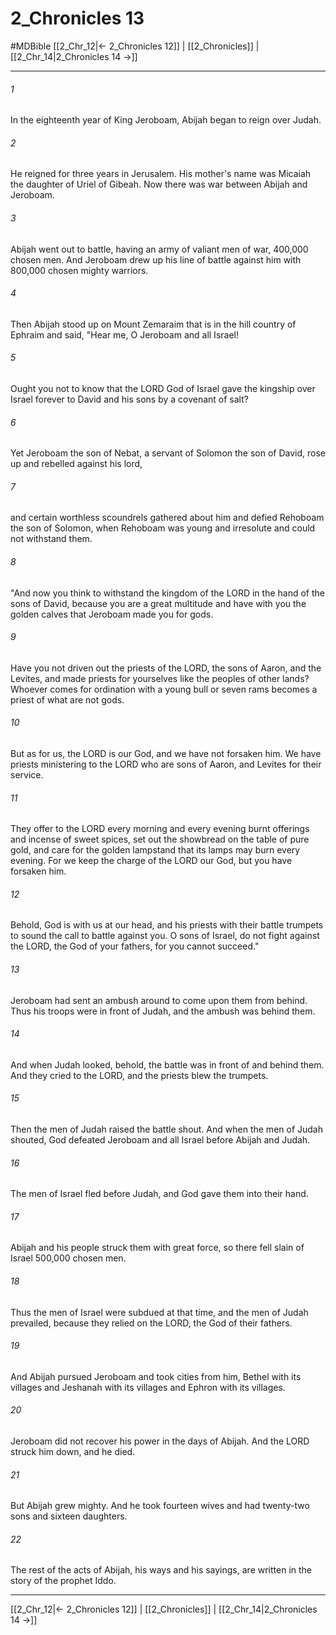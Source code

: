 # 2_Chronicles 13
#MDBible
[[2_Chr_12|← 2_Chronicles 12]] | [[2_Chronicles]] | [[2_Chr_14|2_Chronicles 14 →]]

***

###### 1 

In the eighteenth year of King Jeroboam, Abijah began to reign over Judah. 

###### 2 

He reigned for three years in Jerusalem. His mother's name was Micaiah the daughter of Uriel of Gibeah. Now there was war between Abijah and Jeroboam. 

###### 3 

Abijah went out to battle, having an army of valiant men of war, 400,000 chosen men. And Jeroboam drew up his line of battle against him with 800,000 chosen mighty warriors. 

###### 4 

Then Abijah stood up on Mount Zemaraim that is in the hill country of Ephraim and said, "Hear me, O Jeroboam and all Israel! 

###### 5 

Ought you not to know that the LORD God of Israel gave the kingship over Israel forever to David and his sons by a covenant of salt? 

###### 6 

Yet Jeroboam the son of Nebat, a servant of Solomon the son of David, rose up and rebelled against his lord, 

###### 7 

and certain worthless scoundrels gathered about him and defied Rehoboam the son of Solomon, when Rehoboam was young and irresolute and could not withstand them. 

###### 8 

"And now you think to withstand the kingdom of the LORD in the hand of the sons of David, because you are a great multitude and have with you the golden calves that Jeroboam made you for gods. 

###### 9 

Have you not driven out the priests of the LORD, the sons of Aaron, and the Levites, and made priests for yourselves like the peoples of other lands? Whoever comes for ordination with a young bull or seven rams becomes a priest of what are not gods. 

###### 10 

But as for us, the LORD is our God, and we have not forsaken him. We have priests ministering to the LORD who are sons of Aaron, and Levites for their service. 

###### 11 

They offer to the LORD every morning and every evening burnt offerings and incense of sweet spices, set out the showbread on the table of pure gold, and care for the golden lampstand that its lamps may burn every evening. For we keep the charge of the LORD our God, but you have forsaken him. 

###### 12 

Behold, God is with us at our head, and his priests with their battle trumpets to sound the call to battle against you. O sons of Israel, do not fight against the LORD, the God of your fathers, for you cannot succeed." 

###### 13 

Jeroboam had sent an ambush around to come upon them from behind. Thus his troops were in front of Judah, and the ambush was behind them. 

###### 14 

And when Judah looked, behold, the battle was in front of and behind them. And they cried to the LORD, and the priests blew the trumpets. 

###### 15 

Then the men of Judah raised the battle shout. And when the men of Judah shouted, God defeated Jeroboam and all Israel before Abijah and Judah. 

###### 16 

The men of Israel fled before Judah, and God gave them into their hand. 

###### 17 

Abijah and his people struck them with great force, so there fell slain of Israel 500,000 chosen men. 

###### 18 

Thus the men of Israel were subdued at that time, and the men of Judah prevailed, because they relied on the LORD, the God of their fathers. 

###### 19 

And Abijah pursued Jeroboam and took cities from him, Bethel with its villages and Jeshanah with its villages and Ephron with its villages. 

###### 20 

Jeroboam did not recover his power in the days of Abijah. And the LORD struck him down, and he died. 

###### 21 

But Abijah grew mighty. And he took fourteen wives and had twenty-two sons and sixteen daughters. 

###### 22 

The rest of the acts of Abijah, his ways and his sayings, are written in the story of the prophet Iddo. 

***

[[2_Chr_12|← 2_Chronicles 12]] | [[2_Chronicles]] | [[2_Chr_14|2_Chronicles 14 →]]
